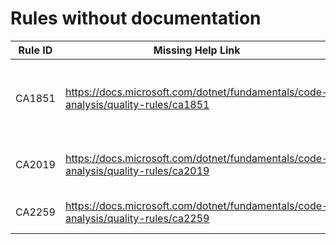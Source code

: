 # Rules without documentation

Rule ID | Missing Help Link | Title |
--------|-------------------|-------|
CA1851 | <https://docs.microsoft.com/dotnet/fundamentals/code-analysis/quality-rules/ca1851> | Possible multiple enumerations of 'IEnumerable' collection |
CA2019 | <https://docs.microsoft.com/dotnet/fundamentals/code-analysis/quality-rules/ca2019> | Improper 'ThreadStatic' field initialization |
CA2259 | <https://docs.microsoft.com/dotnet/fundamentals/code-analysis/quality-rules/ca2259> | 'ThreadStatic' only affects static fields |

